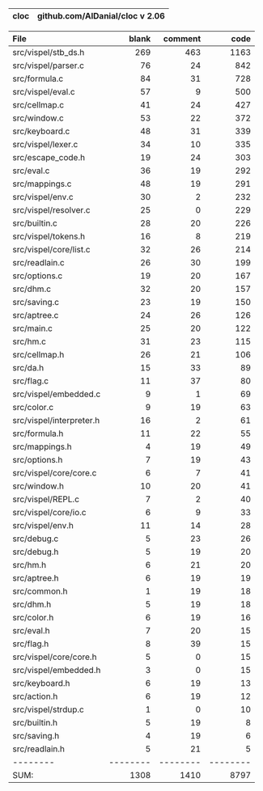 cloc|github.com/AlDanial/cloc v 2.06
--- | ---

File|blank|comment|code
:-------|-------:|-------:|-------:
src/vispel/stb_ds.h|269|463|1163
src/vispel/parser.c|76|24|842
src/formula.c|84|31|728
src/vispel/eval.c|57|9|500
src/cellmap.c|41|24|427
src/window.c|53|22|372
src/keyboard.c|48|31|339
src/vispel/lexer.c|34|10|335
src/escape_code.h|19|24|303
src/eval.c|36|19|292
src/mappings.c|48|19|291
src/vispel/env.c|30|2|232
src/vispel/resolver.c|25|0|229
src/builtin.c|28|20|226
src/vispel/tokens.h|16|8|219
src/vispel/core/list.c|32|26|214
src/readlain.c|26|30|199
src/options.c|19|20|167
src/dhm.c|32|20|157
src/saving.c|23|19|150
src/aptree.c|24|26|126
src/main.c|25|20|122
src/hm.c|31|23|115
src/cellmap.h|26|21|106
src/da.h|15|33|89
src/flag.c|11|37|80
src/vispel/embedded.c|9|1|69
src/color.c|9|19|63
src/vispel/interpreter.h|16|2|61
src/formula.h|11|22|55
src/mappings.h|4|19|49
src/options.h|7|19|43
src/vispel/core/core.c|6|7|41
src/window.h|10|20|41
src/vispel/REPL.c|7|2|40
src/vispel/core/io.c|6|9|33
src/vispel/env.h|11|14|28
src/debug.c|5|23|26
src/debug.h|5|19|20
src/hm.h|6|21|20
src/aptree.h|6|19|19
src/common.h|1|19|18
src/dhm.h|5|19|18
src/color.h|6|19|16
src/eval.h|7|20|15
src/flag.h|8|39|15
src/vispel/core/core.h|5|0|15
src/vispel/embedded.h|3|0|15
src/keyboard.h|6|19|13
src/action.h|6|19|12
src/vispel/strdup.c|1|0|10
src/builtin.h|5|19|8
src/saving.h|4|19|6
src/readlain.h|5|21|5
--------|--------|--------|--------
SUM:|1308|1410|8797
